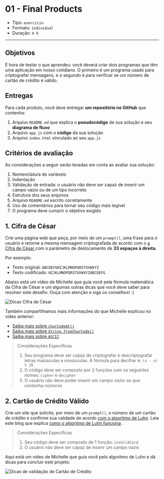 # 01 - Final Products

* Tipo: `exercício`
* Formato: `individual`
* Duração: `4 h`

***

## Objetivos

É hora de testar o que aprendeu: você deverá criar dois programas que têm uma aplicação em nosso cotidiano. O primeiro é um programa usado para criptografar mensagens, e o segundo é para verificar se um número de cartão de crédito é válido.

## Entregas

Para cada produto, você deve entregar **um repositório no GitHub** que contenha:

1. Arquivo `README.md` que explica o **pseudocódigo** de sua solução e seu **diagrama de fluxo**
2. Arquivo `app.js` com o **código** da sua solução
3. Arquivo `index.html` vinculado ao seu `app.js`

## Critérios de avaliação

As considerações a seguir serão levadas em conta ao avaliar sua solução:

1. Nomenclatura de variáveis
2. Indentação
3. Validação de entrada: o usuário não deve ser capaz de inserir um campo vazio ou de um tipo incorreto
4. Estrutura dos seus arquivos
5. Arquivo `README.md` escrito corretamente
6. Uso de comentários para tornar seu código mais legível
7. O programa deve cumprir o objetivo exigido

## 1. Cifra de César

Crie uma página web que peça, por meio de um `prompt()`, uma frase para o usuário e retorne a mesma mensagem criptografada de acordo com o [a Cifra de César ](https://en.wikipedia.org/wiki/Caesar_cipher)com o parâmetro de deslocamento de **33 espaços à direita**.

Por exemplo:

* Texto original: `ABCDEFGHIJKLMNOPQRSTUVWXYZ`
* Texto codificado: `HIJKLMNOPQRSTUVWXYZABCDEFG`

Abaixo está um vídeo de Michelle que guia você pela fórmula matemática da Cifra de César e um algumas outras dicas que você deve saber para resolver este desafio. Ouça com atenção e siga os conselhos! :\)

![Dicas Cifra de C&#xE9;sar](https://camo.githubusercontent.com/dd40165dcf1329aa47651b2aedbaa51a311dd6e4/68747470733a2f2f696d672e796f75747562652e636f6d2f76692f7a643865567258687337592f302e6a7067)

Também compartilhamos mais informações do que Michelle explicou no vídeo anterior:

* [Saiba mais sobre `charCodeAt()`](https://developer.mozilla.org/es/docs/Web/JavaScript/Referencia/Objetos_globales/String/charCodeAt)
* [Saiba mais sobre `String.fromCharCode()`](https://developer.mozilla.org/es/docs/Web/JavaScript/Referencia/Objetos_globales/String/fromCharCode)
* [Saiba mais sobre `ASCII`](http://conceptodefinicion.de/ascii/)

> Considerações Específicas
>
> 1. Seu programa deve ser capaz de criptografar e descriptografar letras maiúsculas e minúsculas. A fórmula para decifrar é: `(x - n) % 26`
> 2. O código deve ser composto por 2 funções com os seguintes nomes: `cipher` e `decipher`
> 3. O usuário não deve poder inserir um campo vazio ou que contenha números

## 2. Cartão de Crédito Válido

Crie um site que solicite, por meio de um `prompt()`, o número de um cartão de crédito e confirme sua validade de acordo [com o algoritmo de Luhn](https://es.wikipedia.org/wiki/Algoritmo_de_Luhn). Leia este blog que explica [como o algoritmo de Luhn funciona](http://www.quobit.mx/asi-funciona-el-algoritmo-de-luhn-para-generar-numeros-de-tarjetas-de-credito.html) .

> Considerações Específicas
>
> 1. Seu código deve ser composto de 1 função: `isValidCard`
> 2. O usuário não deve ser capaz de inserir um campo vazio

Aqui está um vídeo de Michelle que guia você pelo algoritmo de Luhn e dá dicas para concluir este projeto:

![Dicas de valida&#xE7;&#xE3;o de Cart&#xE3;o de Cr&#xE9;dito](https://camo.githubusercontent.com/b91d5e331cd83b5365a0f97295eefb33b43ad23a/68747470733a2f2f696d672e796f75747562652e636f6d2f76692f66307a4c364f7439795f772f302e6a7067)

